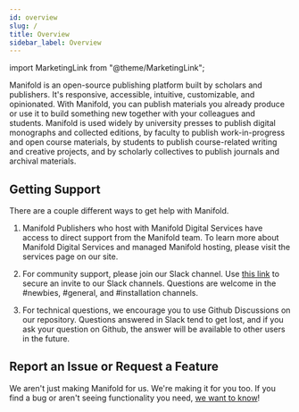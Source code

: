 ```yaml
---
id: overview
slug: /
title: Overview
sidebar_label: Overview
---
```


import MarketingLink from "@theme/MarketingLink";

Manifold is an open-source publishing platform built by scholars and publishers. It's responsive, accessible, intuitive, customizable, and opinionated. With Manifold, you can publish materials you already produce or use it to build something new together with your colleagues and students. Manifold is used widely by university presses to publish digital monographs and collected editions, by faculty to publish work-in-progress and open course materials, by students to publish course-related writing and creative projects, and by scholarly collectives to publish journals and archival materials.

## Getting Support

There are a couple different ways to get help with Manifold.

1. Manifold Publishers who host with Manifold Digital Services have access to direct support from the Manifold team. To learn more about Manifold Digital Services and managed Manifold hosting, please visit the <MarketingLink path="/services">services</MarketingLink> page on our site.

1. For community support, please join our Slack channel. Use [this link](https://manifold-slackin.herokuapp.com/) to secure an invite to our Slack channels. Questions are welcome in the #newbies, #general, and #installation channels.

1. For technical questions, we encourage you to use Github Discussions on our repository. Questions answered in Slack tend to get lost, and if you ask your question on Github, the answer will be available to other users in the future.

## Report an Issue or Request a Feature

We aren't just making Manifold for us. We're making it for you too. If you find a bug or aren't seeing functionality you need, [we want to know](https://github.com/ManifoldScholar/manifold/issues/new)!
